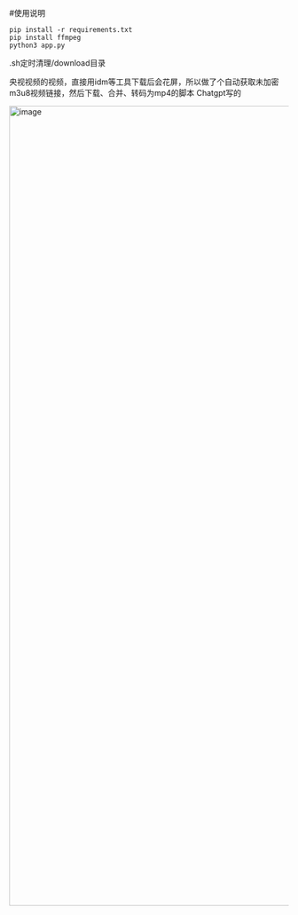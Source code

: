 #使用说明
```
pip install -r requirements.txt
pip install ffmpeg
python3 app.py
```

.sh定时清理/download目录

央视视频的视频，直接用idm等工具下载后会花屏，所以做了个自动获取未加密m3u8视频链接，然后下载、合并、转码为mp4的脚本
Chatgpt写的

<img width="1442" alt="image" src="https://github.com/fyu0h/cctv_downloader_web/assets/33602841/1b287e57-970c-4439-ad96-39388c77cead">
